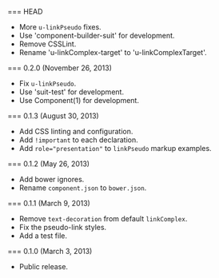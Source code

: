 === HEAD

* More `u-linkPseudo` fixes.
* Use 'component-builder-suit' for development.
* Remove CSSLint.
* Rename 'u-linkComplex-target' to 'u-linkComplexTarget'.

=== 0.2.0 (November 26, 2013)

* Fix `u-linkPseudo`.
* Use 'suit-test' for development.
* Use Component(1) for development.

=== 0.1.3 (August 30, 2013)

* Add CSS linting and configuration.
* Add `!important` to each declaration.
* Add `role="presentation"` to `linkPseudo` markup examples.

=== 0.1.2 (May 26, 2013)

* Add bower ignores.
* Rename `component.json` to `bower.json`.

=== 0.1.1 (March 9, 2013)

* Remove `text-decoration` from default `linkComplex`.
* Fix the pseudo-link styles.
* Add a test file.

=== 0.1.0 (March 3, 2013)

* Public release.
